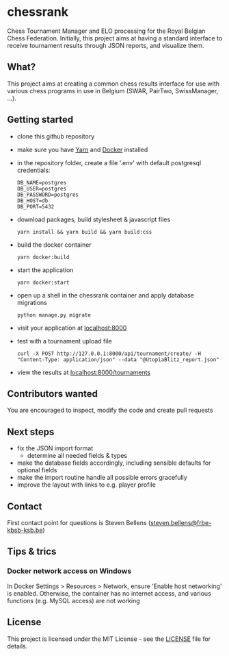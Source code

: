 # chessrank
Chess Tournament Manager and ELO processing for the Royal Belgian Chess Federation. Initially, this project aims at having a standard interface to receive tournament results through JSON reports, and visualize them.

## What?
This project aims at creating a common chess results interface for use with various chess programs in use in Belgium (SWAR, PairTwo, SwissManager, ...).

## Getting started
- clone this github repository
- make sure you have [Yarn](https://classic.yarnpkg.com/en/) and [Docker](https://www.docker.com/) installed
- in the repository folder, create a file '.env' with default postgresql credentials:

  ```
  DB_NAME=postgres
  DB_USER=postgres
  DB_PASSWORD=postgres
  DB_HOST=db
  DB_PORT=5432
  ```
- download packages, build stylesheet & javascript files

  `yarn install && yarn build && yarn build:css`
- build the docker container

  `yarn docker:build`
- start the application

  `yarn docker:start`
- open up a shell in the chessrank container and apply database migrations

  `python manage.py migrate`
- visit your application at [localhost:8000](http://localhost:8000)
- test with a tournament upload file

  ```
  curl -X POST http://127.0.0.1:8000/api/tournament/create/ -H "Content-Type: application/json" --data "@UtopiaBlitz_report.json"
  ```
- view the results at [localhost:8000/tournaments](http://localhost:8000/tournaments)

## Contributors wanted
You are encouraged to inspect, modify the code and create pull requests

## Next steps
- fix the JSON import format
  - determine all needed fields & types
- make the database fields accordingly, including sensible defaults for optional fields
- make the import routine handle all possible errors gracefully
- improve the layout with links to e.g. player profile

## Contact
First contact point for questions is Steven Bellens (steven.bellens@frbe-kbsb-ksb.be)

## Tips & trics
### Docker network access on Windows
In Docker Settings > Resources > Network, ensure 'Enable host networking' is enabled. Otherwise, the container has no internet access, and various functions (e.g. MySQL access) are not working

## License
This project is licensed under the MIT License - see the [LICENSE](LICENSE) file for details.
